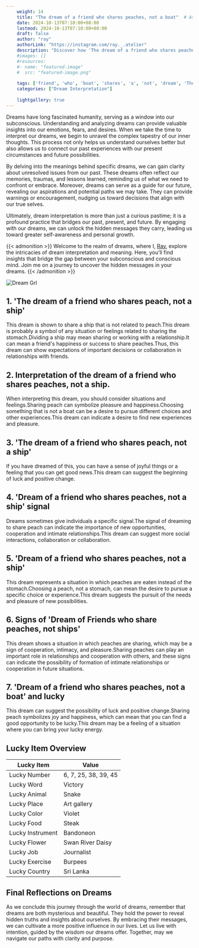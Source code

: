 ```yaml
---
    weight: 14
    title: "The dream of a friend who shares peaches, not a boat"  # Assuming 'title' column exists
    date: 2024-10-13T07:10:00+08:00
    lastmod: 2024-10-13T07:10:00+08:00
    draft: false
    author: "ray"
    authorLink: "https://instagram.com/ray._.atelier"
    description: "Discover how 'The dream of a friend who shares peaches, not a boat' can interpret your future and uncover its significant meanings in your life."
    #images: []
    #resources:
    #- name: "featured-image"
    #  src: "featured-image.png"
    
    tags: ['friend', 'who', 'boat', 'shares', 'a', 'not', 'dream', 'The', 'of', 'peaches,']
    categories: ["Dream Interpretation"]
    
    lightgallery: true
---
```

    
Dreams have long fascinated humanity, serving as a window into our subconscious. Understanding and analyzing dreams can provide valuable insights into our emotions, fears, and desires. When we take the time to interpret our dreams, we begin to unravel the complex tapestry of our inner thoughts. This process not only helps us understand ourselves better but also allows us to connect our past experiences with our present circumstances and future possibilities.

By delving into the meanings behind specific dreams, we can gain clarity about unresolved issues from our past. These dreams often reflect our memories, traumas, and lessons learned, reminding us of what we need to confront or embrace. Moreover, dreams can serve as a guide for our future, revealing our aspirations and potential paths we may take. They can provide warnings or encouragement, nudging us toward decisions that align with our true selves.

Ultimately, dream interpretation is more than just a curious pastime; it is a profound practice that bridges our past, present, and future. By engaging with our dreams, we can unlock the hidden messages they carry, leading us toward greater self-awareness and personal growth.

{{< admonition >}}
Welcome to the realm of dreams, where I, [Ray](https://instagram.com/ray._.atelier), explore the intricacies of dream interpretation and meaning. Here, you’ll find insights that bridge the gap between your subconscious and conscious mind. Join me on a journey to uncover the hidden messages in your dreams.
{{< /admonition >}}

![Dream Grl](https://cdn.pixabay.com/photo/2017/11/02/03/35/gothic-2910057_1280.jpg "Dream Grl")

## 1. 'The dream of a friend who shares peach, not a ship'
This dream is shown to share a ship that is not related to peach.This dream is probably a symbol of any situation or feelings related to sharing the stomach.Dividing a ship may mean sharing or working with a relationship.It can mean a friend's happiness or success to share peaches.Thus, this dream can show expectations of important decisions or collaboration in relationships with friends.

## 2. Interpretation of the dream of a friend who shares peaches, not a ship.
When interpreting this dream, you should consider situations and feelings.Sharing peach can symbolize pleasure and happiness.Choosing something that is not a boat can be a desire to pursue different choices and other experiences.This dream can indicate a desire to find new experiences and pleasure.

## 3. 'The dream of a friend who shares peach, not a ship'
If you have dreamed of this, you can have a sense of joyful things or a feeling that you can get good news.This dream can suggest the beginning of luck and positive change.

## 4. 'Dream of a friend who shares peaches, not a ship' signal
Dreams sometimes give individuals a specific signal.The signal of dreaming to share peach can indicate the importance of new opportunities, cooperation and intimate relationships.This dream can suggest more social interactions, collaboration or collaboration.

## 5. 'Dream of a friend who shares peaches, not a ship'
This dream represents a situation in which peaches are eaten instead of the stomach.Choosing a peach, not a stomach, can mean the desire to pursue a specific choice or experience.This dream suggests the pursuit of the needs and pleasure of new possibilities.

## 6. Signs of 'Dream of Friends who share peaches, not ships'
This dream shows a situation in which peaches are sharing, which may be a sign of cooperation, intimacy, and pleasure.Sharing peaches can play an important role in relationships and cooperation with others, and these signs can indicate the possibility of formation of intimate relationships or cooperation in future situations.

## 7. 'Dream of a friend who shares peaches, not a boat' and lucky
This dream can suggest the possibility of luck and positive change.Sharing peach symbolizes joy and happiness, which can mean that you can find a good opportunity to be lucky.This dream may be a feeling of a situation where you can bring your lucky energy.

## Lucky Item Overview
| Lucky Item          | Value              |
|---------------|--------------------|
| Lucky Number        | 6, 7, 25, 38, 39, 45  |
| Lucky Word          | Victory |
| Lucky Animal        | Snake |
| Lucky Place         | Art gallery     |
| Lucky Color         | Violet     |
| Lucky Food          | Steak      |
| Lucky Instrument    | Bandoneon |
| Lucky Flower        | Swan River Daisy    |
| Lucky Job           | Journalist       |
| Lucky Exercise      | Burpees  |
| Lucky Country       | Sri Lanka    |


##  Final Reflections on Dreams

As we conclude this journey through the world of dreams, remember that dreams are both mysterious and beautiful. They hold the power to reveal hidden truths and insights about ourselves. By embracing their messages, we can cultivate a more positive influence in our lives. Let us live with intention, guided by the wisdom our dreams offer. Together, may we navigate our paths with clarity and purpose.

